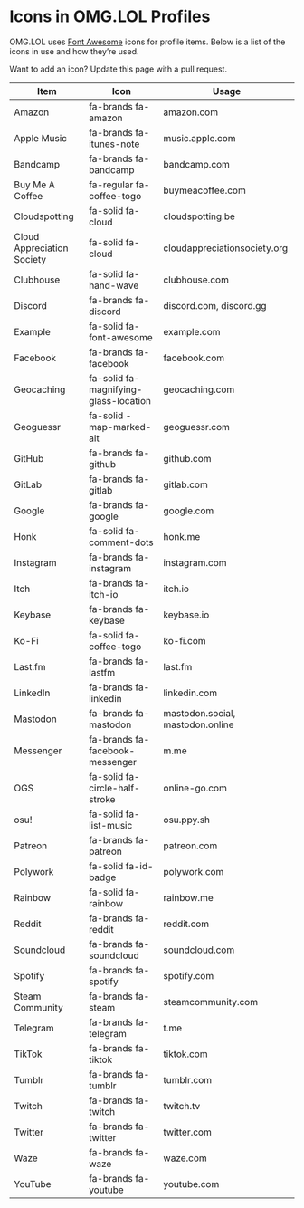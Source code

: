 # Icons in OMG.LOL Profiles

OMG.LOL uses [Font Awesome](https://fontawesome.com) icons for profile items. Below is a list of the icons in use and how they’re used.

Want to add an icon? Update this page with a pull request.

| Item                         | Icon                                    | Usage                              |
| ---------------------------- | --------------------------------------- | ---------------------------------- |
| Amazon                       | fa-brands fa-amazon                     | amazon.com                         |
| Apple Music                  | fa-brands fa-itunes-note                | music.apple.com                    |
| Bandcamp                     | fa-brands fa-bandcamp                   | bandcamp.com                       |
| Buy Me A Coffee              | fa-regular fa-coffee-togo               | buymeacoffee.com                   |
| Cloudspotting                | fa-solid fa-cloud                       | cloudspotting.be                   |
| Cloud Appreciation Society   | fa-solid fa-cloud                       | cloudappreciationsociety.org       |
| Clubhouse                    | fa-solid fa-hand-wave                   | clubhouse.com                      |
| Discord                      | fa-brands fa-discord                    | discord.com, discord.gg            |
| Example                      | fa-solid fa-font-awesome                | example.com                        |
| Facebook                     | fa-brands fa-facebook                   | facebook.com                       |
| Geocaching                   | fa-solid fa-magnifying-glass-location   | geocaching.com                     |
| Geoguessr                    | fa-solid -map-marked-alt                | geoguessr.com                      |
| GitHub                       | fa-brands fa-github                     | github.com                         |
| GitLab                       | fa-brands fa-gitlab                     | gitlab.com                         |
| Google                       | fa-brands fa-google                     | google.com                         |
| Honk                         | fa-solid fa-comment-dots                | honk.me                            |
| Instagram                    | fa-brands fa-instagram                  | instagram.com                      |
| Itch                         | fa-brands fa-itch-io                    | itch.io                            |
| Keybase                      | fa-brands fa-keybase                    | keybase.io                         |
| Ko-Fi                        | fa-solid fa-coffee-togo                 | ko-fi.com                          |
| Last.fm                      | fa-brands fa-lastfm                     | last.fm                            |
| LinkedIn                     | fa-brands fa-linkedin                   | linkedin.com                       |
| Mastodon                     | fa-brands fa-mastodon                   | mastodon.social, mastodon.online   |
| Messenger                    | fa-brands fa-facebook-messenger         | m.me                               |
| OGS                          | fa-solid fa-circle-half-stroke          | online-go.com                      |
| osu!                         | fa-solid fa-list-music                  | osu.ppy.sh                         |
| Patreon                      | fa-brands fa-patreon                    | patreon.com                        |
| Polywork                     | fa-solid fa-id-badge                    | polywork.com                       |
| Rainbow                      | fa-solid fa-rainbow                     | rainbow.me                         |
| Reddit                       | fa-brands fa-reddit                     | reddit.com                         |
| Soundcloud                   | fa-brands fa-soundcloud                 | soundcloud.com                     |
| Spotify                      | fa-brands fa-spotify                    | spotify.com                        |
| Steam Community              | fa-brands fa-steam                      | steamcommunity.com                 |
| Telegram                     | fa-brands fa-telegram                   | t.me                               |
| TikTok                       | fa-brands fa-tiktok                     | tiktok.com                         |
| Tumblr                       | fa-brands fa-tumblr                     | tumblr.com                         |
| Twitch                       | fa-brands fa-twitch                     | twitch.tv                          |
| Twitter                      | fa-brands fa-twitter                    | twitter.com                        |
| Waze                         | fa-brands fa-waze                       | waze.com                           |
| YouTube                      | fa-brands fa-youtube                    | youtube.com                        |
